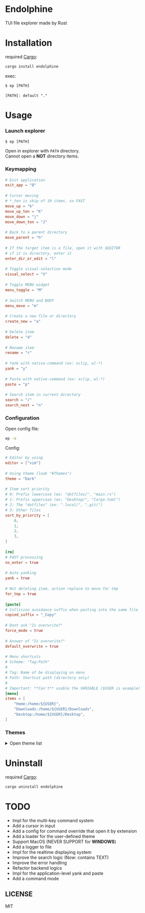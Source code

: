 # Endolphine

TUI file explorer made by Rust

# Installation

required [Cargo](https://www.rust-lang.org/tools/install):

```sh
cargo install endolphine
```

exec:

```
$ ep [PATH]

[PATH]: default "."
```

# Usage

### Launch explorer

```
$ ep [PATH]
```

Open in explorer with `PATH` directory.  
Cannot open a **NOT** directory items.

### Keymapping

```toml
# Exit application
exit_app = "Q"

# Cursor moving
# *_ten is skip of 10 items, so FAST
move_up = "k"
move_up_ten = "K"
move_down = "j"
move_down_ten = "J"

# Back to a parent directory
move_parent = "h"

# If the target item is a file, open it with $EDITOR
# if it is directory, enter it
enter_dir_or_edit = "l"

# Toggle visual-selection mode
visual_select = "V"

# Toggle MENU widget
menu_toggle = "M"

# Switch MENU and BODY
menu_move = "m"

# Create a new file or directory
create_new = "a"

# Delete item
delete = "d"

# Rename item
rename = "r"

# Yank with native-command (ex: xclip, wl-*)
yank = "y"

# Paste with native-command (ex: xclip, wl-*)
paste = "p"

# Search item in current directory
search = "/"
search_next = "n"
```

### Configuration

Open config file:

```sh
ep -e
```

Config:

```toml
# Editor by using
editor = ["vim"]

# Using theme (look "#Themes")
theme = "Dark"

# Item sort priority
# 0: Prefix lowercase (ex: "dotfiles/", "main.rs")
# 1: Prefix uppercase (ex: "Desktop/", "Cargo.toml")
# 2: The "dotfiles" (ex: ".local/", ".git/")
# 3: Other files
sort_by_priority = [
    0,
    1,
    2,
    3,
]

[rm]
# FAST processing
no_enter = true

# Auto yanking
yank = true

# Not deleting item, action replace to move for tmp
for_tmp = true

[paste]
# Collision avoidance suffix when pasting into the same file
copied_suffix = "_Copy"

# Dont ask "Is overwrite?"
force_mode = true

# Answer of "Is overwrite?"
default_overwrite = true

# Menu shortcuts
# Scheme: "Tag:Path"
#
# Tag: Name of be displaying on menu
# Path: Shortcut path (directory only)
#
# Important: **Can't** usable the VARIABLE ($USER is example)
[menu]
items = [
    "Home:/home/${USER}",
    "Downloads:/home/${USER}/Downloads",
    "Desktop:/home/${USER}/Desktop",
]
```

### Themes

<details><summary>Open theme list</summary>

#### Dark

![Dark](screen/dark.png)

#### Light

![Light](screen/light.png)

#### Mars

![Mars](screen/mars.png)

#### Neon

![Neon](screen/neon.png)

#### Ice

![Ice](screen/ice.png)

#### Nept

![Nept](screen/nept.png)

#### Volcano

![Volcano](screen/volcano.png)

#### Mossy

![Mossy](screen/mossy.png)

#### Monochrome

![Monochrome](screen/monochrome.png)

#### Holiday

![Holiday](screen/holiday.png)

#### Bloom

![Bloom](screen/bloom.png)

#### Collapse

![Collapse](screen/collapse.png)

</details>

# Uninstall

required [Cargo](https://www.rust-lang.org/tools/install):

```sh
cargo uninstall endolphine
```

# TODO

- Impl for the multi-key command system
- Add a cursor in input
- Add a config for command override that open it by extension
- Add a loader for the user-defined theme
- Support MacOS (NEVER SUPPORT for **WINDOWS**)
- Add a logger to file
- Impl for the realtime displaying system
- Improve the search logic (Now: contains TEXT)
- Improve the error handling
- Refactor backend logics
- Impl for the application-level yank and paste
- Add a command mode

## LICENSE

MIT
